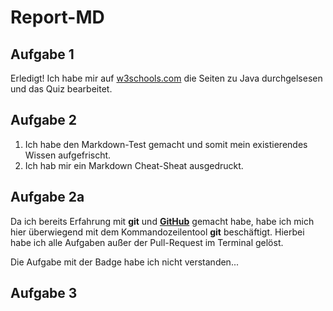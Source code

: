 # Report-MD

## Aufgabe 1
Erledigt! Ich habe mir auf [w3schools.com](https://www.w3schools.com/java/default.asp) die Seiten zu Java durchgelsesen und das Quiz bearbeitet.

## Aufgabe 2
1. Ich habe den Markdown-Test gemacht und somit mein existierendes Wissen aufgefrischt.
2. Ich hab mir ein Markdown Cheat-Sheat ausgedruckt.

## Aufgabe 2a
Da ich bereits Erfahrung mit **git** und [**GitHub**](github.com) gemacht habe, habe ich mich hier überwiegend mit dem Kommandozeilentool **git** beschäftigt. Hierbei habe ich alle Aufgaben außer der Pull-Request im Terminal gelöst.

Die Aufgabe mit der Badge habe ich nicht verstanden...

 ## Aufgabe 3
 
